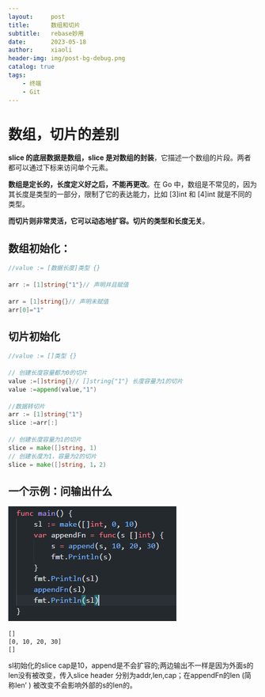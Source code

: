 ```yaml
---
layout:     post
title:      数组和切片
subtitle:   rebase妙用
date:       2023-05-18
author:     xiaoli
header-img: img/post-bg-debug.png
catalog: true
tags:
    - 终端
    - Git
---
```


# 数组，切片的差别
**slice 的底层数据是数组，slice 是对数组的封装**，它描述一个数组的片段。两者都可以通过下标来访问单个元素。

**数组是定长的，长度定义好之后，不能再更改**。在 Go 中，数组是不常见的，因为其长度是类型的一部分，限制了它的表达能力，比如 [3]int 和 [4]int 就是不同的类型。

**而切片则非常灵活，它可以动态地扩容。切片的类型和长度无关**。

## 数组初始化：
```go
//value := [数据长度]类型 {}

arr := [1]string{"1"}// 声明并且赋值

arr = [1]string{}// 声明未赋值
arr[0]="1"
```

## 切片初始化
```go
//value := []类型 {}

// 创建长度容量都为0的切片
value :=[]string{}// []string{"1"} 长度容量为1的切片
value :=append(value,"1")

//数据转切片
arr := [1]string{"1"}
slice :=arr[:]

// 创建长度容量为1的切片
slice = make([]string, 1)
// 创建长度为1，容量为2的切片
slice = make([]string, 1，2)
```

## 一个示例：问输出什么
![](/golang-img/1-1.jpg)
```linux
[]
[0, 10, 20, 30]
[]
```
sl初始化的slice cap是10，append是不会扩容的;两边输出不一样是因为外面s的len没有被改变，传入slice header 分别为addr,len,cap；在appendFn的len (简称len’ ) 被改变不会影响外部的s的len的。